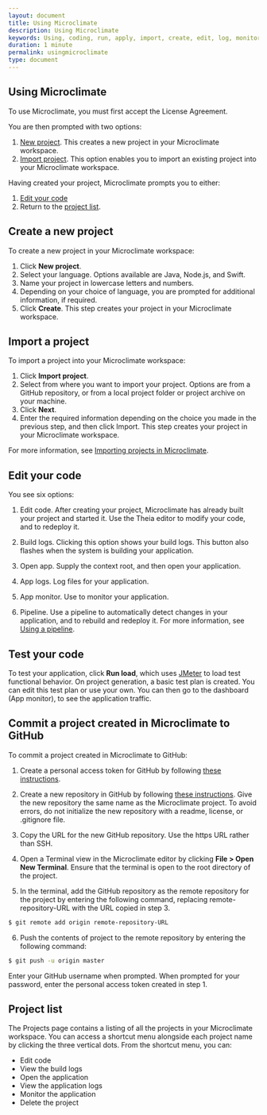 ```yaml
---
layout: document
title: Using Microclimate
description: Using Microclimate
keywords: Using, coding, run, apply, import, create, edit, log, monitor
duration: 1 minute
permalink: usingmicroclimate
type: document
---
```


## Using Microclimate

To use Microclimate, you must first accept the License Agreement.

You are then prompted with two options:
1. [New project](#create-a-new-project). This creates a new project in your Microclimate workspace.
2. [Import project](#import-a-project). This option enables you to import an existing project into your Microclimate workspace.

Having created your project, Microclimate prompts you to either:
1. [Edit your code](#edit-your-code)
2. Return to the [project list](#project-list).

## Create a new project

To create a new project in your Microclimate workspace:
1. Click **New project**.
2. Select your language. Options available are Java, Node.js, and Swift.
3. Name your project in lowercase letters and numbers.
4. Depending on your choice of language, you are prompted for additional information, if required.
5. Click **Create**. This step creates your project in your Microclimate workspace.

## Import a project

To import a project into your Microclimate workspace:
1. Click **Import project**.
2. Select from where you want to import your project. Options are from a GitHub repository, or from a local project folder or project archive on your machine.
3. Click **Next**.
4. Enter the required information depending on the choice you made in the previous step, and then click Import. This step creates your project in your Microclimate workspace.

For more information, see [Importing projects in Microclimate](./projectimport).

## Edit your code
You see six options:

1. Edit code. After creating your project, Microclimate has already built your project and started it. Use the Theia editor to modify your code, and to redeploy it.

2. Build logs. Clicking this option shows your build logs. This button also flashes when the system is building your application.

3. Open app. Supply the context root, and then open your application.

4. App logs. Log files for your application.

5. App monitor. Use to monitor your application.

6. Pipeline.  Use a pipeline to automatically detect changes in your application, and to rebuild and redeploy it. For more information, see [Using a pipeline](./usingpipeline).

## Test your code

To test your application, click **Run load**, which uses [JMeter](https://jmeter.apache.org/) to load test functional behavior. On project generation, a basic test plan is created. You can edit this test plan or use your own. You can then go to the dashboard (App monitor), to see the application traffic.

## Commit a project created in Microclimate to GitHub

To commit a project created in Microclimate to GitHub:

1. Create a personal access token for GitHub by following [these instructions](https://help.github.com/articles/creating-a-personal-access-token-for-the-command-line/).

2. Create a new repository in GitHub by following [these instructions](https://help.github.com/articles/creating-a-new-repository/). Give the new repository the same name as the Microclimate project. To avoid errors, do not initialize the new repository with a readme, license, or .gitignore file.

3. Copy the URL for the new GitHub repository. Use the https URL rather than SSH.

4. Open a Terminal view in the Microclimate editor by clicking **File > Open New Terminal**. Ensure that the terminal is open to the root directory of the project.

5. In the terminal, add the GitHub repository as the remote repository for the project by entering the following command, replacing remote-repository-URL with the URL copied in step 3.
```bash
$ git remote add origin remote-repository-URL
```
6. Push the contents of project to the remote repository by entering the following command:
```bash
$ git push -u origin master
```
Enter your GitHub username when prompted. When prompted for your password, enter the personal access token created in step 1.

## Project list
The Projects page contains a listing of all the projects in your Microclimate workspace. You can access a shortcut menu alongside each project name by clicking the three vertical dots. From the shortcut menu, you can:
* Edit code
* View the build logs
* Open the application
* View the application logs
* Monitor the application
* Delete the project
